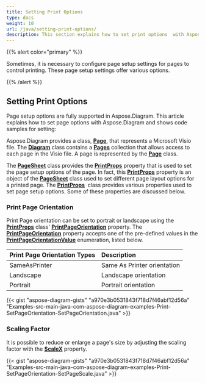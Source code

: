 ```yaml
---
title: Setting Print Options
type: docs
weight: 10
url: /java/setting-print-options/
description: This section explains how to set print options  with Aspose.Diagram.
---
```


{{% alert color="primary" %}}

Sometimes, it is necessary to configure page setup settings for pages to control printing. These page setup settings offer various options.

{{% /alert %}}

## **Setting Print Options**

Page setup options are fully supported in Aspose.Diagram. This article explains how to set page options with Aspose.Diagram and shows code samples for setting:

Aspose.Diagram provides a class, [**Page**](https://apireference.aspose.com/diagram/java/com.aspose.diagram/page), that represents a Microsoft Visio file. The [**Diagram**](https://apireference.aspose.com/diagram/java/com.aspose.diagram/diagram) class contains a [**Pages**](https://apireference.aspose.com/diagram/java/com.aspose.diagram/pagecollection) collection that allows access to each page in the Visio file. A page is represented by the [**Page**](https://apireference.aspose.com/diagram/java/com.aspose.diagram/page) class.

The [**PageSheet**](https://apireference.aspose.com/diagram/java/com.aspose.diagram/pagesheet) class provides the [**PrintProps**](https://apireference.aspose.com/diagram/java/com.aspose.diagram/pagesheet#PrintProps) property that is used to set the page setup options of the page. In fact, this [**PrintProps**](https://apireference.aspose.com/diagram/java/com.aspose.diagram/pagesheet#PrintProps) property is an object of the [**PageSheet**](https://apireference.aspose.com/diagram/java/com.aspose.diagram/pagesheet) class used to set different page layout options for a printed page. The [**PrintProps**](https://apireference.aspose.com/diagram/java/com.aspose.diagram/pagesheet#PrintProps)  class provides various properties used to set page setup options. Some of these properties are discussed below.

### **Print Page Orientation**

Print Page orientation can be set to portrait or landscape using the [**PrintProps**](https://apireference.aspose.com/diagram/java/com.aspose.diagram/pagesheet#PrintProps) class' [**PrintPageOrientation**](https://apireference.aspose.com/diagram/java/com.aspose.diagram/printprops#PrintPageOrientation) property. The [**PrintPageOrientation**](https://apireference.aspose.com/diagram/java/com.aspose.diagram/printprops#PrintPageOrientation) property accepts one of the pre-defined values in the [**PrintPageOrientationValue**](https://apireference.aspose.com/diagram/java/com.aspose.diagram/PrintPageOrientationValue) enumeration, listed below.

|**Print Page Orientation Types**|**Description**|
| :- | :- |
|SameAsPrinter|Same As Printer orientation|
|Landscape|Landscape orientation|
|Portrait|Portrait orientation|

{{< gist "aspose-diagram-gists" "a970e3b0531843f718d7f46abf12d56a" "Examples-src-main-java-com-aspose-diagram-examples-Print-SetPageOrientation-SetPageOrientation.java" >}}

### **Scaling Factor**

It is possible to reduce or enlarge a page's size by adjusting the scaling factor with the [**ScaleX**](https://apireference.aspose.com/diagram/java/com.aspose.diagram/printprops#ScaleX) property.

{{< gist "aspose-diagram-gists" "a970e3b0531843f718d7f46abf12d56a" "Examples-src-main-java-com-aspose-diagram-examples-Print-SetPageOrientation-SetPageScale.java" >}}
